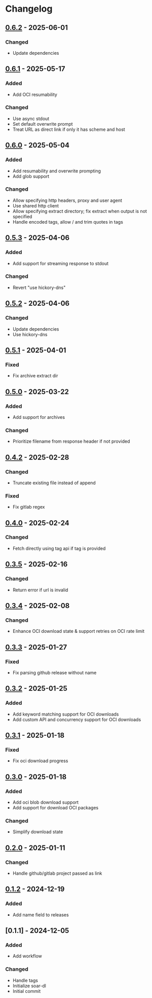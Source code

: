 # Changelog

## [0.6.2] - 2025-06-01

### Changed

- Update dependencies

## [0.6.1] - 2025-05-17

### Added

- Add OCI resumability

### Changed

- Use async stdout
- Set default overwrite prompt
- Treat URL as direct link if only it has scheme and host

## [0.6.0] - 2025-05-04

### Added

- Add resumability and overwrite prompting
- Add glob support

### Changed

- Allow specifying http headers, proxy and user agent
- Use shared http client
- Allow specifying extract directory; fix extract when output is not specified
- Handle encoded tags, allow / and trim quotes in tags

## [0.5.3] - 2025-04-06

### Added

- Add support for streaming response to stdout

### Changed

- Revert "use hickory-dns"

## [0.5.2] - 2025-04-06

### Changed

- Update dependencies
- Use hickory-dns

## [0.5.1] - 2025-04-01

### Fixed

- Fix archive extract dir

## [0.5.0] - 2025-03-22

### Added

- Add support for archives

### Changed

- Prioritize filename from response header if not provided

## [0.4.2] - 2025-02-28

### Changed

- Truncate existing file instead of append

### Fixed

- Fix gitlab regex

## [0.4.0] - 2025-02-24

### Changed

- Fetch directly using tag api if tag is provided

## [0.3.5] - 2025-02-16

### Changed

- Return error if url is invalid

## [0.3.4] - 2025-02-08

### Changed

- Enhance OCI download state & support retries on OCI rate limit

## [0.3.3] - 2025-01-27

### Fixed

- Fix parsing github release without name

## [0.3.2] - 2025-01-25

### Added

- Add keyword matching support for OCI downloads
- Add custom API and concurrency support for OCI downloads

## [0.3.1] - 2025-01-18

### Fixed

- Fix oci download progress

## [0.3.0] - 2025-01-18

### Added

- Add oci blob download support
- Add support for download OCI packages

### Changed

- Simplify download state

## [0.2.0] - 2025-01-11

### Changed

- Handle github/gitlab project passed as link

## [0.1.2] - 2024-12-19

### Added

- Add name field to releases

## [0.1.1] - 2024-12-05

### Added

- Add workflow

### Changed

- Handle tags
- Initialize soar-dl
- Initial commit

[0.6.2]: https://github.com/pkgforge/soar-dl/compare/v0.6.1..v0.6.2
[0.6.1]: https://github.com/pkgforge/soar-dl/compare/v0.6.0..v0.6.1
[0.6.0]: https://github.com/pkgforge/soar-dl/compare/v0.5.3..v0.6.0
[0.5.3]: https://github.com/pkgforge/soar-dl/compare/v0.5.2..v0.5.3
[0.5.2]: https://github.com/pkgforge/soar-dl/compare/v0.5.1..v0.5.2
[0.5.1]: https://github.com/pkgforge/soar-dl/compare/v0.5.0..v0.5.1
[0.5.0]: https://github.com/pkgforge/soar-dl/compare/v0.4.2..v0.5.0
[0.4.2]: https://github.com/pkgforge/soar-dl/compare/v0.4.0..v0.4.2
[0.4.0]: https://github.com/pkgforge/soar-dl/compare/v0.3.5..v0.4.0
[0.3.5]: https://github.com/pkgforge/soar-dl/compare/v0.3.4..v0.3.5
[0.3.4]: https://github.com/pkgforge/soar-dl/compare/v0.3.3..v0.3.4
[0.3.3]: https://github.com/pkgforge/soar-dl/compare/v0.3.2..v0.3.3
[0.3.2]: https://github.com/pkgforge/soar-dl/compare/v0.3.1..v0.3.2
[0.3.1]: https://github.com/pkgforge/soar-dl/compare/v0.3.0..v0.3.1
[0.3.0]: https://github.com/pkgforge/soar-dl/compare/v0.2.0..v0.3.0
[0.2.0]: https://github.com/pkgforge/soar-dl/compare/v0.1.2..v0.2.0
[0.1.2]: https://github.com/pkgforge/soar-dl/compare/v0.1.1..v0.1.2

<!-- generated by git-cliff -->
